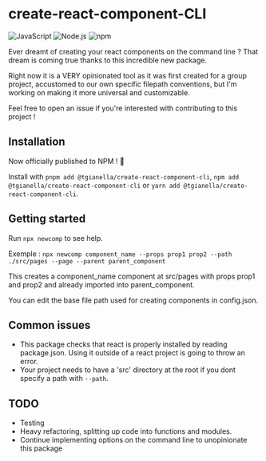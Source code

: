 # create-react-component-CLI

<p>
  <img alt="JavaScript" src="https://img.shields.io/badge/JavaScript-F7DF1E?logo=javascript&logoColor=white&style=for-the-badge" />
  <img alt="Node.js" src="https://img.shields.io/badge/Node.js-339933?logo=node.js&logoColor=white&style=for-the-badge" />
  <img alt="npm" src="https://img.shields.io/badge/npm-CB3837?logo=npm&logoColor=white&style=for-the-badge" />
</p>

Ever dreamt of creating your react components on the command line ? That dream is coming true thanks to this incredible new package.

Right now it is a VERY opinionated tool as it was first created for a group project, accustomed to our own specific filepath conventions, but I'm working on making it more universal and customizable.

Feel free to open an issue if you're interested with contributing to this project ! 

## Installation

Now officially published to NPM ! :tada:

Install with `pnpm add @tgianella/create-react-component-cli`, `npm add @tgianella/create-react-component-cli` or `yarn add @tgianella/create-react-component-cli`.

## Getting started

Run `npx newcomp` to see help.

Exemple : `npx newcomp component_name --props prop1 prop2 --path ./src/pages --page --parent parent_component`

This creates a component_name component at src/pages with props prop1 and prop2 and already imported into parent_component.

You can edit the base file path used for creating components in config.json.

## Common issues

- This package checks that react is properly installed by reading package.json. Using it outside of a react project is going to throw an error.
- Your project needs to have a 'src' directory at the root if you dont specify a path with `--path`.

## TODO

- Testing
- Heavy refactoring, splitting up code into functions and modules.
- Continue implementing options on the command line to unopinionate this package
